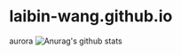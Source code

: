 # laibin-wang.github.io
aurora
![Anurag's github stats](https://github-readme-stats.vercel.app/api?username=laibin-wang&theme=tokyonight)
